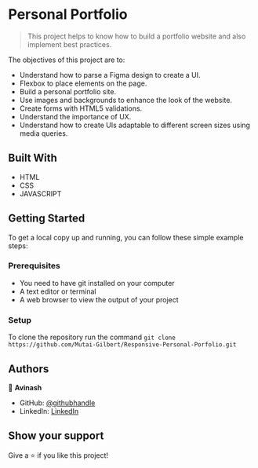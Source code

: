 
# Personal Portfolio

> This project helps to know how to build a portfolio website and also implement best practices.


The objectives of this project are to:

- Understand how to parse a Figma design to create a UI.
- Flexbox to place elements on the page.
- Build a personal portfolio site.
- Use images and backgrounds to enhance the look of the website.
- Create forms with HTML5 validations.
- Understand the importance of UX.
- Understand how to create UIs adaptable to different screen sizes using media queries.

## Built With

- HTML
- CSS
- JAVASCRIPT



## Getting Started

To get a local copy up and running, you can follow these simple example steps:

### Prerequisites

- You need to have git installed on your computer
- A text editor or terminal
- A web browser to view the output of your project

### Setup

To clone the repository run the command `git clone https://github.com/Mutai-Gilbert/Responsive-Personal-Porfolio.git`

## Authors

👤 **Avinash**

- GitHub: [@githubhandle](https://github.com/avinash1413)
- LinkedIn: [LinkedIn](https://www.linkedin.com/in/avi-nash-29421a220/)


## Show your support

Give a ⭐️ if you like this project!

